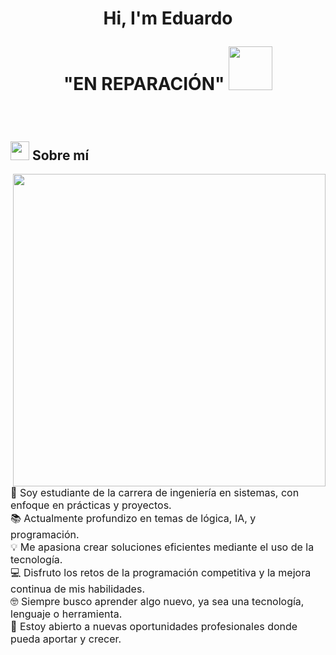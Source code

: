 <h1 align="center"> 
  Hi, I'm Eduardo 
  
  "EN REPARACIÓN"
  <img src="https://media.giphy.com/media/LrKbFfGC9Z2iQ7Tdz7/giphy.gif" width="70">
</h1>

<br>

<h2><img src="https://cdn-icons-png.flaticon.com/512/2922/2922506.png" width="30"/> Sobre mí</h2>

<div style="overflow: auto;">

  <img align="right" src="https://media.giphy.com/media/f6h7wzsAkdXZThF609/giphy.gif" width="500px" style="margin-left: 20px;">

  <p style="font-size: 16px;">
    🏫 Soy estudiante de la carrera de ingeniería en sistemas, con enfoque en prácticas y proyectos.<br>
    📚 Actualmente profundizo en temas de lógica, IA, y programación.<br>
    💡 Me apasiona crear soluciones eficientes mediante el uso de la tecnología.<br>
    💻 Disfruto los retos de la programación competitiva y la mejora continua de mis habilidades.<br>
    🤓 Siempre busco aprender algo nuevo, ya sea una tecnología, lenguaje o herramienta.<br>
    🤝 Estoy abierto a nuevas oportunidades profesionales donde pueda aportar y crecer.
  </p>

</div>





   
